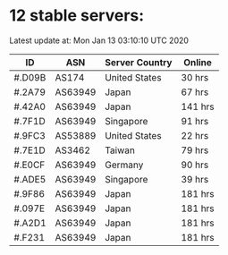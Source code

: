# 12 stable servers:

Latest update at: Mon Jan 13 03:10:10 UTC 2020

| ID | ASN | Server Country | Online |
| -- | --- | -------------- | ------ |
| #.D09B | AS174 | United States | 30 hrs |
| #.2A79 | AS63949 | Japan | 67 hrs |
| #.42A0 | AS63949 | Japan | 141 hrs |
| #.7F1D | AS63949 | Singapore | 91 hrs |
| #.9FC3 | AS53889 | United States | 22 hrs |
| #.7E1D | AS3462 | Taiwan | 79 hrs |
| #.E0CF | AS63949 | Germany | 90 hrs |
| #.ADE5 | AS63949 | Singapore | 39 hrs |
| #.9F86 | AS63949 | Japan | 181 hrs |
| #.097E | AS63949 | Japan | 181 hrs |
| #.A2D1 | AS63949 | Japan | 181 hrs |
| #.F231 | AS63949 | Japan | 181 hrs |

